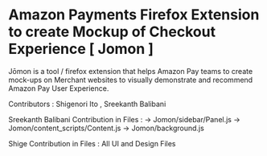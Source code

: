 # Amazon Payments Firefox Extension to create Mockup of Checkout Experience [ Jomon ] 
Jōmon is a tool / firefox extension that helps Amazon Pay teams to create mock-ups on Merchant websites to visually demonstrate and recommend Amazon Pay User Experience.


Contributors : Shigenori Ito , Sreekanth Balibani

Sreekanth Balibani Contribution in Files : 
                  -> Jomon/sidebar/Panel.js
                  -> Jomon/content_scripts/Content.js
                  -> Jomon/background.js
                  
Shige Contribution in Files : All UI and Design Files

 
